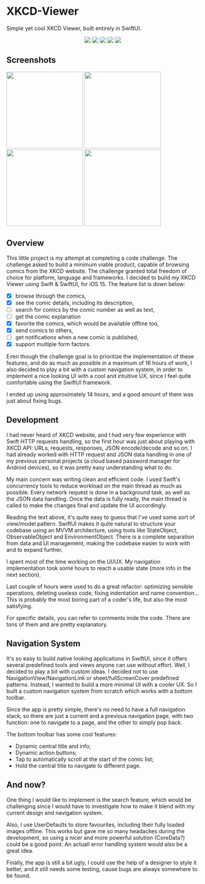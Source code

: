 # XKCD-Viewer
Simple yet cool XKCD Viewer, built entirely in SwiftUI.
  
<p align="center">
  <img src="https://img.shields.io/static/v1?label=XCode Version&message=13&color=blue" />
  <img src="https://img.shields.io/static/v1?label=Swift Version&message=5&color=blue" />
  <img src="https://img.shields.io/static/v1?label=UI Framework&message=SwiftUI&color=blue" />
  <img src="https://img.shields.io/static/v1?label=Built for&message=iOS 15&color=blue" />
  <img src="https://img.shields.io/static/v1?label=Tested on&message=iPhone 11&color=blue" />
</p>

## Screenshots
<img width=200 src="https://user-images.githubusercontent.com/55358113/168466948-19beeb89-da02-4482-ae45-f5a8708d1fd7.png" /> <img width=200 src="https://user-images.githubusercontent.com/55358113/168466952-a907ce22-d220-444e-afd9-fb702d12a006.png" /> <img width=200 src="https://user-images.githubusercontent.com/55358113/168466957-a6184d62-1e3f-45cd-b7f4-548f25723b08.png" /> <img width=200 src="https://user-images.githubusercontent.com/55358113/168466959-ee18e6ce-3f1b-4196-b022-a592c8ee8de9.png" />

## Overview
This little project is my attempt at completing a code challenge. The challenge asked to build a minimum viable product, capable of browsing comics from the XKCD website. The challenge granted total freedom of choice for platform, language and frameworks. I decided to build my XKCD Viewer using Swift & SwiftUI, for iOS 15.
The feature list is down below:

- [x] browse through the comics,
- [x] see the comic details, including its description,
- [ ] search for comics by the comic number as well as text,
- [ ] get the comic explanation
- [x] favorite the comics, which would be available offline too,
- [x] send comics to others,
- [ ] get notifications when a new comic is published,
- [x] support multiple form factors.

Even though the challenge goal is to prioritize the implementation of these features, and do as much as possible in a maximum of 16 hours of work, I also decided to play a bit with a custom navigation system, in order to implement a nice looking UI with a cool and intuitive UX, since I feel quite comfortable using the SwiftUI framework.

I ended up using approximately 14 hours, and a good amount of them was just about fixing bugs.

## Development
I had never heard of XKCD website, and I had very few experience with Swift HTTP requests handling, so the first hour was just about playing with XKCD API: URLs, requests, responses, JSON encode/decode and so on. I had already worked with HTTP request and JSON data handling in one of my previous personal projects (a cloud based password manager for Android devices), so it was pretty easy understanding what to do.

My main concern was writing clean and efficient code. I used Swift's concurrency tools to reduce workload on the main thread as much as possible. Every network request is done in a background task, as well as the JSON data handling. Once the data is fully ready, the main thread is called to make the changes final and update the UI accordingly.

Reading the text above, it's quite easy to guess that I've used some sort of view/model pattern. SwiftUI makes it quite natural to structure your codebase using an MVVM architecture, using tools like StateObject, ObservableObject and EnvironmentObject. There is a complete separation from data and UI management, making the codebase easier to work with and to expand further.

I spent most of the time working on the UI/UX. My navigation implementation took some hours to reach a usable state (more info in the next section).

Last couple of hours were used to do a great refactor: optimizing sensible operations, deleting useless code, fixing indentation and name convention... This is probably the most boring part of a coder's life, but also the most satisfying.

For specific details, you can refer to comments inide the code. There are tons of them and are pretty explanatory.

## Navigation System
It's so easy to build native looking applications in SwiftUI, since it offers several predefined tools and views anyone can use without effort. Well, I decided to play a bit with custom ideas. I decided not to use NavigationView/NavigationLink or sheet/fullScreenCover predefined patterns. Instead, I wanted to build a more minimal UI with a cooler UX. So I built a custom navigation system from scratch which works with a bottom toolbar.

Since the app is pretty simple, there's no need to have a full navigation stack, so there are just a current and a previous navigation page, with two function: one to navigate to a page, and the other to simply pop back.

The bottom toolbar has some cool features:

- Dynamic central title and info;
- Dynamic action buttons;
- Tap to automatically scroll at the start of the comic list;
- Hold the central title to navigate to different page.

## And now?
One thing I would like to implement is the search feature, which would be challenging since I would have to investigate how to make it blend with my current design and navigation system.

Also, I use UserDefaults to store favourites, including their fully loaded images offline. This works but gave me so many headackes during the development, so using a nicer and more powerful solution (CoreData?) could be a good point. An actuall error handling system would also be a great idea.

Finally, the app is still a bit ugly, I could use the help of a designer to style it better, and it still needs some testing, cause bugs are always somewhere to be found.
